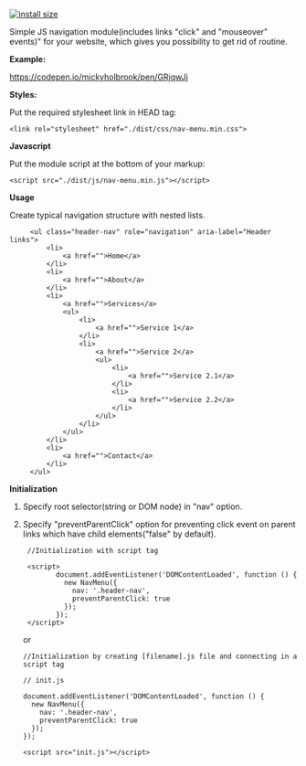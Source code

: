 [![install size](https://packagephobia.com/badge?p=nav-menu-js)](https://packagephobia.com/result?p=nav-menu-js)

Simple JS navigation module(includes links "click" and "mouseover" events)" for your website, which gives you possibility to get rid of routine.

**Example:**

  https://codepen.io/mickyholbrook/pen/GRjqwJj

**Styles:**
  
  Put the required stylesheet link in HEAD tag:
  
    <link rel="stylesheet" href="./dist/css/nav-menu.min.css">
    
**Javascript**    
    
Put the module script at the bottom of your markup: 

    <script src="./dist/js/nav-menu.min.js"></script>  

**Usage**
     
Create typical navigation structure with nested lists. 
      
         <ul class="header-nav" role="navigation" aria-label="Header links">
             <li>
                 <a href="">Home</a>
             </li>
             <li>
                 <a href="">About</a>
             </li>
             <li>
                 <a href="">Services</a>
                 <ul>
                     <li>
                         <a href="">Service 1</a>
                     </li>
                     <li>
                         <a href="">Service 2</a>
                         <ul>
                             <li>
                                 <a href="">Service 2.1</a>
                             </li>
                             <li>
                                 <a href="">Service 2.2</a>
                             </li>
                         </ul>
                     </li>
                 </ul>
             </li>
             <li>
                 <a href="">Contact</a>
             </li>
         </ul>
         
**Initialization**

1. Specify root selector(string or DOM node) in "nav" option.
2. Specify "preventParentClick" option for preventing click event on parent links which have child elements("false" by default).
 
        //Initialization with script tag
 
        <script>
               document.addEventListener('DOMContentLoaded', function () {
                 new NavMenu({
                   nav: '.header-nav',
                   preventParentClick: true
                 });
               });
        </script>
        
    or
    
       //Initialization by creating [filename].js file and connecting in a script tag
        
       // init.js
        
       document.addEventListener('DOMContentLoaded', function () {
         new NavMenu({
           nav: '.header-nav',
           preventParentClick: true
         });
       }); 
       
       <script src="init.js"></script>
    
    